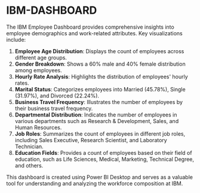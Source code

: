 # IBM-DASHBOARD

The IBM Employee Dashboard provides comprehensive insights into employee demographics and work-related attributes. Key visualizations include:

1. **Employee Age Distribution**: Displays the count of employees across different age groups.
2. **Gender Breakdown**: Shows a 60% male and 40% female distribution among employees.
3. **Hourly Rate Analysis**: Highlights the distribution of employees' hourly rates.
4. **Marital Status**: Categorizes employees into Married (45.78%), Single (31.97%), and Divorced (22.24%).
5. **Business Travel Frequency**: Illustrates the number of employees by their business travel frequency.
6. **Departmental Distribution**: Indicates the number of employees in various departments such as Research & Development, Sales, and Human Resources.
7. **Job Roles**: Summarizes the count of employees in different job roles, including Sales Executive, Research Scientist, and Laboratory Technician.
8. **Education Fields**: Provides a count of employees based on their field of education, such as Life Sciences, Medical, Marketing, Technical Degree, and others.

This dashboard is created using Power BI Desktop and serves as a valuable tool for understanding and analyzing the workforce composition at IBM.
